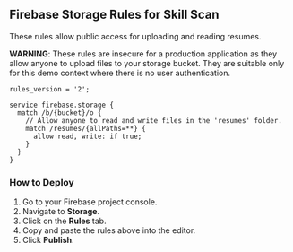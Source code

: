 ## Firebase Storage Rules for Skill Scan

These rules allow public access for uploading and reading resumes.

**WARNING**: These rules are insecure for a production application as they allow anyone to upload files to your storage bucket. They are suitable only for this demo context where there is no user authentication.

```
rules_version = '2';

service firebase.storage {
  match /b/{bucket}/o {
    // Allow anyone to read and write files in the 'resumes' folder.
    match /resumes/{allPaths=**} {
      allow read, write: if true;
    }
  }
}
```

### How to Deploy

1.  Go to your Firebase project console.
2.  Navigate to **Storage**.
3.  Click on the **Rules** tab.
4.  Copy and paste the rules above into the editor.
5.  Click **Publish**.

